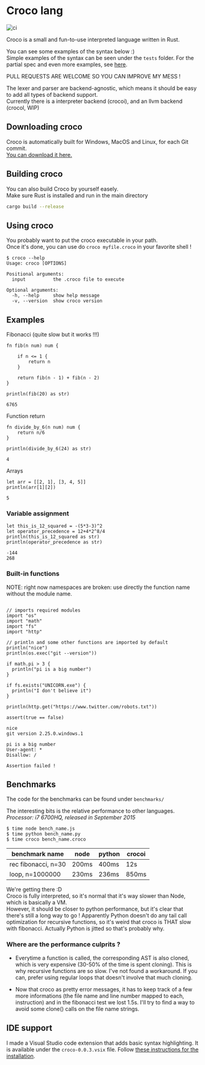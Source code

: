 # Croco lang

![ci](https://github.com/truelossless/crocolang/workflows/ci/badge.svg)

Croco is a small and fun-to-use interpreted language written in Rust.

You can see some examples of the syntax below :)  
Simple examples of the syntax can be seen under the `tests` folder.
For the partial spec and even more examples, see [here](SPEC.md).

PULL REQUESTS ARE WELCOME SO YOU CAN IMPROVE MY MESS !  

The lexer and parser are backend-agnostic, which means it should be easy to add all types of backend support.  
Currently there is a interpreter backend (crocoi), and an llvm backend (crocol, WIP)

## Downloading croco

Croco is automatically built for Windows, MacOS and Linux, for each Git commit.  
[You can download it here.](https://github.com/truelossless/crocolang/releases/latest)

## Building croco

You can also build Croco by yourself easely.  
Make sure Rust is installed and run in the main directory
```bash
cargo build --release
```

## Using croco

You probably want to put the croco executable in your path.  
Once it's done, you can use do `croco myfile.croco` in your favorite shell !

```
$ croco --help
Usage: croco [OPTIONS]

Positional arguments:
  input          the .croco file to execute

Optional arguments:
  -h, --help     show help message
  -v, --version  show croco version
```

## Examples

Fibonacci (quite slow but it works !!!)
```croco
fn fib(n num) num {

    if n <= 1 {
        return n
    }

    return fib(n - 1) + fib(n - 2)
}

println(fib(20) as str)
```
```
6765
```

Function return
```croco
fn divide_by_6(n num) num {
    return n/6
}

println(divide_by_6(24) as str)
```
```
4
```

Arrays
```
let arr = [[2, 1], [3, 4, 5]]
println(arr[1][2])
```
```
5
```

### Variable assignment

```croco
let this_is_12_squared = -(5*3-3)^2
let operator_precedence = 12+4*2^8/4
println(this_is_12_squared as str)
println(operator_precedence as str)
```
```
-144
268
```

### Built-in functions

NOTE: right now namespaces are broken: use directly the function name without the module name.

```croco

// imports required modules
import "os"
import "math"
import "fs"
import "http"

// println and some other functions are imported by default
println("nice")
println(os.exec("git --version"))

if math.pi > 3 {
  println("pi is a big number")
}

if fs.exists("UNICORN.exe") {
  println("I don't believe it")
}

println(http.get("https://www.twitter.com/robots.txt"))

assert(true == false)
```
```
nice
git version 2.25.0.windows.1

pi is a big number
User-agent: *
Disallow: /

Assertion failed !
```

## Benchmarks

The code for the benchmarks can be found under `benchmarks/`

The interesting bits is the relative performance to other languages.  
*Processor: i7 6700HQ, released in September 2015*

```
$ time node bench_name.js
$ time python bench_name.py
$ time croco bench_name.croco
```

|benchmark name     |  node    |python|crocoi|
|-------------------|----------|------|------|
|rec fibonacci, n=30|     200ms| 400ms|12s   |
|loop, n=1000000    |     230ms| 236ms|850ms |

We're getting there :D  
Croco is fully interpreted, so it's normal that it's way slower than Node, which is basically a VM.  
However, it should be closer to python performance, but it's clear that there's still a long way to go !
Apparently Python doesn't do any tail call optimization for recursive functions, so it's weird that croco is THAT slow with fibonacci. Actually Python is jitted so that's probably why.

### Where are the performance culprits ?

- Everytime a function is called, the corresponding AST is also cloned, which is very expensive (30-50% of the time is spent cloning). This is why recursive functions are so slow. I've not found a workaround. If you can, prefer using regular loops that doesn't involve that much cloning.  

- Now that croco as pretty error messages, it has to keep track of a few more informations (the file name and line number mapped to each, instruction) and in the fibonacci test we lost 1.5s. I'll try to find a way to avoid some clone() calls on the file name strings.

## IDE support

I made a Visual Studio code extension that adds basic syntax highlighting. It is available under the `croco-0.0.3.vsix` file. Follow [these instructions for the installation](https://marketplace.visualstudio.com/items?itemName=fabiospampinato.vscode-install-vsix).
